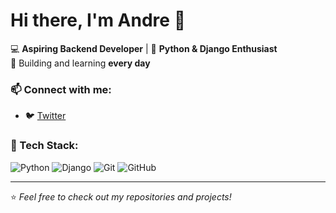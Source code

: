 # Hi there, I'm Andre 👋

💻 **Aspiring Backend Developer** | 🐍 **Python & Django Enthusiast**  
🚀 Building and learning **every day**  

### 📫 Connect with me:
- 🐦 [Twitter](https://x.com/Aendy_x?t=vDMjUMsa_I93vDkOxPJV_g&s=09)

### 🔧 Tech Stack:
![Python](https://img.shields.io/badge/Python-3776AB?style=for-the-badge&logo=python&logoColor=white)
![Django](https://img.shields.io/badge/Django-092E20?style=for-the-badge&logo=django&logoColor=white)
![Git](https://img.shields.io/badge/Git-F05032?style=for-the-badge&logo=git&logoColor=white)
![GitHub](https://img.shields.io/badge/GitHub-181717?style=for-the-badge&logo=github&logoColor=white)

---

⭐️ *Feel free to check out my repositories and projects!*
